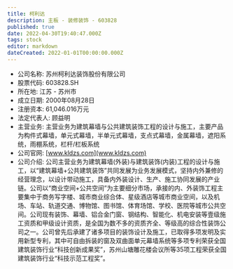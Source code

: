 ```yaml
---
title: 柯利达
description: 主板 - 装修装饰 - 603828
published: true
date: 2022-04-30T19:40:47.000Z
tags: stock
editor: markdown
dateCreated: 2022-01-01T00:00:00.000Z
---
```


- 公司名称: 苏州柯利达装饰股份有限公司
- 股票代码: 603828.SH
- 所在地: 江苏 - 苏州市
- 成立日期: 2000年08月28日
- 注册资本: 61,046.016万元
- 法定代表人: 顾益明
- 主营业务: 主营业务为建筑幕墙与公共建筑装饰工程的设计与施工，主要产品为构件式幕墙，单元式幕墙，半单元式幕墙，支点式幕墙，金属幕墙，遮阳系统，雨棚系统，栏杆/栏板系统
- 公司官网: [www.kldzs.com](www.kldzs.com)
- 公司介绍: 公司主营业务为建筑幕墙(外装)与建筑装饰(内装)工程的设计与施工，以“建筑幕墙+公共建筑装饰”共同发展为业务发展模式，坚持内外兼修的经营理念，以设计带动施工，具备内外装设计、生产、施工协同发展的产业链。公司以“商业空间+公共空间”为主要细分市场，承接的内、外装饰工程主要集中于商务写字楼、城市商业综合体、星级酒店等城市商业空间，以及机场、车站、轨道交通、博物馆、图书馆、体育场馆、学校、医院等城市公共空间。公司现有装饰、幕墙、铝合金门窗、钢结构、智能化、机电安装等壹级施工资质和甲级设计资质，是全国为数不多的资质齐全、等级高的综合性装饰公司之一。公司曾先后承建了诸多项目的装饰设计及施工，已取得多项发明及实用新型专利，其中可自由拆装的窗及双曲面单元幕墙系统等多项专利荣获全国建筑装饰行业“科技创新成果奖”，苏州山塘雕花楼会议所等35项工程荣获全国建筑装饰行业“科技示范工程奖”。


